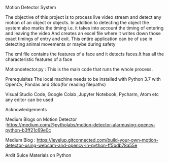 Motion Detector System

The objective of this project is to process live video stream and detect any motion of an object or objects.
In addition to detecting the object the system also marks the timing i.e. it takes into account the timing of entering and leaving the video
And creates an excel file where it writes down those exact timings of entry and exit.
This entire application can be of use in detecting animal movements or maybe during safety


The xml file contains the features of a face and it detects faces.It has all the characteristic features of a face

Motiondetector.py : This is the main code that runs the whole process.

Prerequisites
The local machine needs to be installed with Python 3.7 with OpenCv, Pandas and Glob(for reading filepaths)

Visual Studio Code, Google Colab ,Jupyter Notebook, Pycharm, Atom etc any editor can be used


Acknowledgements

Medium Blogs on Motion Detector :https://medium.com/@pytholabs/motion-detector-alarmusing-opencv-python-b3ff21c69e0c

Medium Blog : https://levelup.gitconnected.com/build-your-own-motion-detector-using-webcam-and-opencv-in-python-ff5bdb78a55e

Ardit Sulce Materials on Python
